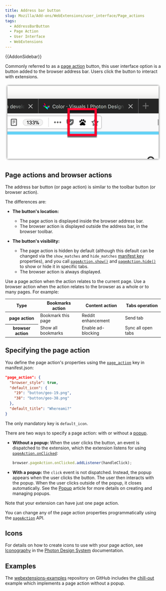 ```yaml
---
title: Address bar button
slug: Mozilla/Add-ons/WebExtensions/user_interface/Page_actions
tags:
  - AddressBarButton
  - Page Action
  - User Interface
  - WebExtensions
---
```


{{AddonSidebar}}

Commonly referred to as a [page action](/en-US/docs/Mozilla/Add-ons/WebExtensions/API/pageAction) button, this user interface option is a button added to the browser address bar. Users click the button to interact with extensions.

![Page action button is an icon of a dog paw print](address_bar_button.png)

## Page actions and browser actions

The address bar button (or page action) is similar to the toolbar button (or browser action).

The differences are:

- **The button's location:**

  - The page action is displayed inside the browser address bar.
  - The browser action is displayed outside the address bar, in the browser toolbar.

- **The button's visibility:**

  - The page action is hidden by default (although this default can be changed via the `show_matches` and `hide_matches` [manifest key](/en-US/docs/Mozilla/Add-ons/WebExtensions/manifest.json/page_action) properties), and you call [`pageAction.show()`](/en-US/docs/Mozilla/Add-ons/WebExtensions/API/pageAction/show) and [`pageAction.hide()`](/en-US/docs/Mozilla/Add-ons/WebExtensions/API/pageAction/hide) to show or hide it in specific tabs.
  - The browser action is always displayed.

Use a page action when the action relates to the current page. Use a browser action when the action relates to the browser as a whole or to many pages. For example:

<table class="fullwidth-table standard-table">
  <thead>
    <tr>
      <th scope="row">Type</th>
      <th scope="col">Bookmarks action</th>
      <th scope="col">Content action</th>
      <th scope="col">Tabs operation</th>
    </tr>
  </thead>
  <tbody>
    <tr>
      <th scope="row">page action</th>
      <td>Bookmark this page</td>
      <td>Reddit enhancement</td>
      <td>Send tab</td>
    </tr>
    <tr>
      <th scope="row">browser action</th>
      <td>Show all bookmarks</td>
      <td>Enable ad-blocking</td>
      <td>Sync all open tabs</td>
    </tr>
  </tbody>
</table>

## Specifying the page action

You define the page action's properties using the [`page_action`](/en-US/docs/Mozilla/Add-ons/WebExtensions/manifest.json/page_action) key in manifest.json:

```json
"page_action": {
  "browser_style": true,
  "default_icon": {
    "19": "button/geo-19.png",
    "38": "button/geo-38.png"
  },
  "default_title": "Whereami?"
}
```

The only mandatory key is `default_icon`.

There are two ways to specify a page action: with or without a [popup](/en-US/docs/Mozilla/Add-ons/WebExtensions/user_interface/Popups).

- **Without a popup:** When the user clicks the button, an event is dispatched to the extension, which the extension listens for using [`pageAction.onClicked`](/en-US/docs/Mozilla/Add-ons/WebExtensions/API/pageAction/onClicked):

  ```js
  browser.pageAction.onClicked.addListener(handleClick);
  ```

- **With a popup:** the `click` event is not dispatched. Instead, the popup appears when the user clicks the button. The user then interacts with the popup. When the user clicks outside of the popup, it closes automatically. See the [Popup](/en-US/docs/Mozilla/Add-ons/WebExtensions/user_interface/Popups) article for more details on creating and managing popups.

Note that your extension can have just one page action.

You can change any of the page action properties programmatically using the [`pageAction`](/en-US/docs/Mozilla/Add-ons/WebExtensions/API/pageAction) API.

## Icons

For details on how to create icons to use with your page action, see [Iconography](https://design.firefox.com/photon/visuals/iconography.html) in the [Photon Design System](https://design.firefox.com/photon/index.html) documentation.

## Examples

The [webextensions-examples](https://github.com/mdn/webextensions-examples) repository on GitHub includes the [chill-out](https://github.com/mdn/webextensions-examples/tree/master/chill-out) example which implements a page action without a popup.
